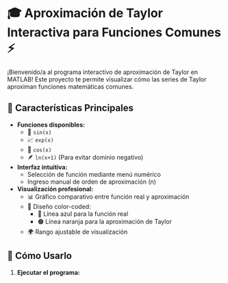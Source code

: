# 🎓 Aproximación de Taylor Interactiva para Funciones Comunes ⚡

¡Bienvenido/a al programa interactivo de aproximación de Taylor en MATLAB! Este proyecto te permite visualizar cómo las series de Taylor aproximan funciones matemáticas comunes.

## 🌟 Características Principales
- **Funciones disponibles:**
  - 🧮 `sin(x)`
  - 📈 `exp(x)`
  - 🔄 `cos(x)`
  - 🪶 `ln(x+1)` (Para evitar dominio negativo)
- **Interfaz intuitiva:**  
  - Selección de función mediante menú numérico
  - Ingreso manual de orden de aproximación (n)
- **Visualización profesional:**
  - 📊 Gráfico comparativo entre función real y aproximación
  - 🎨 Diseño color-coded:
    - 🔵 Línea azul para la función real
    - 🟠 Línea naranja para la aproximación de Taylor
  - 🌍 Rango ajustable de visualización

## 🚀 Cómo Usarlo
1. **Ejecutar el programa:**